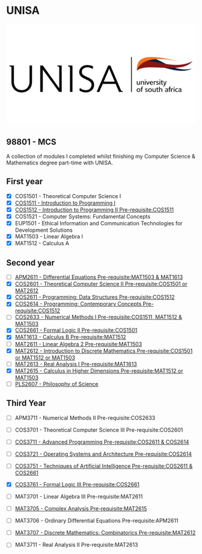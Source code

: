 # UNISA

<p align="center">
  <img src="src/unisa.jpg"/>
</p>

## 98801 - MCS
A collection of modules I completed whilst finishing my Computer Science & Mathematics degree part-time with UNISA.

## First year
- [x] COS1501 - Theoretical Computer Science I 	
- [x] [COS1511 - Introduction to Programming I](https://github.com/luyandamncube/UNISA/tree/master/year1/COS1511) 	
- [x] [COS1512 - Introduction to Programming II 	Pre-requisite:COS1511](https://github.com/luyandamncube/UNISA/tree/master/year1/COS1512) 
- [x] COS1521 - Computer Systems: Fundamental Concepts 	
- [x] EUP1501 - Ethical Information and Communication Technologies for Development Solutions 	
- [x] MAT1503 - Linear Algebra I 	
- [x] MAT1512 - Calculus A

## Second year
- [ ] [APM2611 - Differential Equations 	Pre-requisite:MAT1503 & MAT1613](https://github.com/luyandamncube/UNISA/tree/master/year2/APM2611)
- [x] [COS2601 - Theoretical Computer Science II 	Pre-requisite:COS1501 or MAT2612](https://github.com/luyandamncube/UNISA/tree/master/year2/COS2601)
- [x] [COS2611 - Programming: Data Structures 	Pre-requisite:COS1512](https://github.com/luyandamncube/UNISA/tree/master/year2/COS2611)
- [x] [COS2614 - Programming: Contemporary Concepts 	Pre-requisite:COS1512](https://github.com/luyandamncube/UNISA/tree/master/year2/COS2614)
- [ ] [COS2633 - Numerical Methods I 	Pre-requisite:COS1511, MAT1512 & MAT1503](https://github.com/luyandamncube/UNISA/tree/master/year2/COS2633)
- [x] [COS2661 - Formal Logic II 	Pre-requisite:COS1501](https://github.com/luyandamncube/UNISA/tree/master/year2/COS2661)
- [x] [MAT1613 - Calculus B 	Pre-requisite:MAT1512](https://github.com/luyandamncube/UNISA/tree/master/year2/MAT1613)
- [ ] [MAT2611 - Linear Algebra 2 	Pre-requisite:MAT1503](https://github.com/luyandamncube/UNISA/tree/master/year2/MAT2611)
- [x] [MAT2612 - Introduction to Discrete Mathematics 	Pre-requisite:COS1501 or MAT1512 or MAT1503](https://github.com/luyandamncube/UNISA/tree/master/year2/MAT2612)
- [ ] [MAT2613 - Real Analysis I 	Pre-requisite:MAT1613](https://github.com/luyandamncube/UNISA/tree/master/year2/MAT2613)
- [x] [MAT2615 - Calculus in Higher Dimensions 	Pre-requisite:MAT1512 or MAT1503](https://github.com/luyandamncube/UNISA/tree/master/year2/MAT2615)
- [ ] [PLS2607 - Philosophy of Science](https://github.com/luyandamncube/UNISA/tree/master/year2/PLS2607)

## Third Year
- [ ] APM3711 - Numerical Methods II 	Pre-requisite:COS2633
- [ ] COS3701 - Theoretical Computer Science III 	Pre-requisite:COS2601
- [ ] [COS3711 - Advanced Programming 	Pre-requisite:COS2611 & COS2614](https://github.com/luyandamncube/UNISA/tree/master/year3/COS3711)
- [ ] [COS3721 - Operating Systems and Architecture 	Pre-requisite:COS2614](https://github.com/luyandamncube/UNISA/tree/master/year3/COS3721)
- [ ] [COS3751 - Techniques of Artificial Intelligence 	Pre-requisite:COS2611 & COS2661](https://github.com/luyandamncube/UNISA/tree/master/year3/COS3751)
- [x] [COS3761 - Formal Logic III 	Pre-requisite:COS2661](https://github.com/luyandamncube/UNISA/tree/master/year3/COS3761)
- [ ] MAT3701 - Linear Algebra III 	Pre-requisite:MAT2611
- [ ] [MAT3705 - Complex Analysis 	Pre-requisite:MAT2615](https://github.com/luyandamncube/UNISA/tree/master/year3/MAT3705)
- [ ] MAT3706 - Ordinary Differential Equations 	Pre-requisite:APM2611
- [ ] [MAT3707 - Discrete Mathematics: Combinatorics 	Pre-requisite:MAT2612](https://github.com/luyandamncube/UNISA/tree/master/year3/MAT3707)
- [ ] MAT3711 - Real Analysis II 	Pre-requisite:MAT2613

